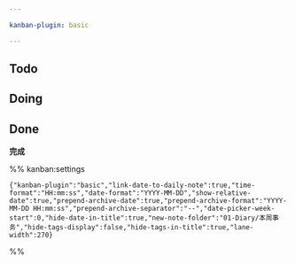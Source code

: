 ```yaml
---

kanban-plugin: basic

---
```


## Todo



## Doing



## Done

**完成**




%% kanban:settings
```
{"kanban-plugin":"basic","link-date-to-daily-note":true,"time-format":"HH:mm:ss","date-format":"YYYY-MM-DD","show-relative-date":true,"prepend-archive-date":true,"prepend-archive-format":"YYYY-MM-DD HH:mm:ss","prepend-archive-separator":"--","date-picker-week-start":0,"hide-date-in-title":true,"new-note-folder":"01-Diary/本周事务","hide-tags-display":false,"hide-tags-in-title":true,"lane-width":270}
```
%%